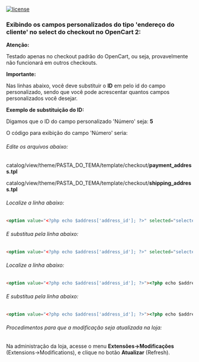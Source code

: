 [![license][licenca-badge]][LICENSE]

### Exibindo os campos personalizados do tipo 'endereço do cliente' no select do checkout no OpenCart 2:

**Atenção:**

Testado apenas no checkout padrão do OpenCart, ou seja, provavelmente não funcionará em outros checkouts.

**Importante:**

Nas linhas abaixo, você deve substituir o **ID** em **<?php echo $address['custom_field'][ID]; ?>** pelo id do campo personalizado, sendo que você pode acrescentar quantos campos personalizados você desejar.

**Exemplo de substituição do ID:**

Digamos que o ID do campo personalizado 'Número' seja: **5**

O código para exibição do campo 'Número' seria: **<?php echo $address['custom_field']['5']; ?>**

###### Edite os arquivos abaixo:

catalog/view/theme/PASTA_DO_TEMA/template/checkout/**payment_address.tpl**

catalog/view/theme/PASTA_DO_TEMA/template/checkout/**shipping_address.tpl**

###### Localize a linha abaixo:

```html
<option value="<?php echo $address['address_id']; ?>" selected="selected"><?php echo $address['firstname']; ?> <?php echo $address['lastname']; ?>, <?php echo $address['address_1']; ?>, <?php echo $address['city']; ?>, <?php echo $address['zone']; ?>, <?php echo $address['country']; ?></option>
```

###### E substitua pela linha abaixo:

```html
<option value="<?php echo $address['address_id']; ?>" selected="selected"><?php echo $address['firstname']; ?> <?php echo $address['lastname']; ?>, <?php echo $address['address_1']; ?>, <?php echo $address['custom_field'][ID]; ?>, <?php echo $address['address_2'] ?>, <?php echo $address['city']; ?>, <?php echo $address['zone']; ?>, <?php echo $address['country']; ?></option>
```

###### Localize a linha abaixo:

```html
<option value="<?php echo $address['address_id']; ?>"><?php echo $address['firstname']; ?> <?php echo $address['lastname']; ?>, <?php echo $address['address_1']; ?>, <?php echo $address['city']; ?>, <?php echo $address['zone']; ?>, <?php echo $address['country']; ?></option>
```

###### E substitua pela linha abaixo:

```html
<option value="<?php echo $address['address_id']; ?>"><?php echo $address['firstname']; ?> <?php echo $address['lastname']; ?>, <?php echo $address['address_1']; ?>, <?php echo $address['custom_field'][ID]; ?>, <?php echo $address['address_2'] ?>, <?php echo $address['city']; ?>, <?php echo $address['zone']; ?>, <?php echo $address['country']; ?></option>
```

###### Procedimentos para que a modificação seja atualizada na loja:

Na administração da loja, acesse o menu **Extensões→Modificações** (Extensions→Modifications), e clique no botão **Atualizar** (Refresh).

[licenca-badge]: https://img.shields.io/badge/licença-GPLv3-blue.svg
[LICENSE]: ./LICENSE
